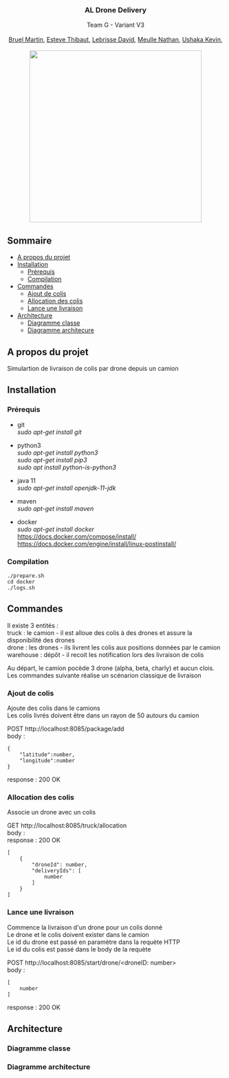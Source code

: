 <br />
<p align="center">
  <h3 align="center">AL Drone Delivery</h3>

  <p align="center">
  Team G - Variant V3
   <br /><br />
   <a href="https://github.com/Martin-Bruel">Bruel Martin</a>,
   <a href="https://github.com/Thibaut-Esteve">Esteve Thibaut</a>,
   <a href="https://github.com/DavidLebrisse">Lebrisse David</a>,
   <a href="https://github.com/NathanMeulle">Meulle Nathan</a>,	
   <a href="https://github.com/kevinushaka">Ushaka Kevin</a>,
   <br /><br />
   <img src="https://github.com/pns-si5-al-course/al-drone-21-22-al-drone-21-22-g/blob/main/drone-delivery.jpg" width="400">
  </p>
  <p align="center">
</p>

## Sommaire

* [A propos du projet](#a-propos-du-projet)
* [Installation](#installation)
  * [Prérequis](#prérequis)
  * [Compilation](#compilation)
* [Commandes](#commandes)
  * [Ajout de colis](#ajout-de-colis)
  * [Allocation des colis](#allocation-des-colis)
  * [Lance une livraison](#lance-une-livraison)
* [Architecture](#architecture)
  * [Diagramme classe](#diagramme-classe)
  * [Diagramme architecure](#diagramme-architecture)
 

## A propos du projet
Simulartion de livraison de colis par drone depuis un camion

## Installation

### Prérequis  

- git              
*sudo apt-get install git*  

- python3  
*sudo apt-get install python3*  
*sudo apt-get install pip3*    
*sudo apt install python-is-python3*  

- java 11  
*sudo apt-get install openjdk-11-jdk*  

- maven  
*sudo apt-get install maven*  

- docker  
*sudo apt-get install docker*  
https://docs.docker.com/compose/install/  
https://docs.docker.com/engine/install/linux-postinstall/  

### Compilation

```
./prepare.sh
cd docker
./logs.sh
```

## Commandes

Il existe 3 entités :  
truck : le camion - il est alloue des colis à des drones et assure la disponibilité des drones  
drone : les drones - ils livrent les colis aux positions données par le camion  
warehouse : dépôt - il recoit les notification lors des livraison de colis  

Au départ, le camion pocède 3 drone (alpha, beta, charly) et aucun clois.  
Les commandes suivante réalise un scénarion classique de livraison  

### Ajout de colis

Ajoute des colis dans le camions  
Les colis livrés doivent être dans un rayon de 50 autours du camion

POST http://localhost:8085/package/add  
body : 
```
{
    "latitude":number,
    "longitude":number
}
```  
response : 200 OK

### Allocation des colis

Associe un drone avec un colis

GET http://localhost:8085/truck/allocation  
body :  
response : 200 OK  
```
[
    {
        "droneId": number,
        "deliveryIds": [
            number
        ]
    }
]
```

### Lance une livraison

Commence la livraison d'un drone pour un colis donné  
Le drone et le colis doivent exister dans le camion  
Le id du drone est passé en paramètre dans la requète HTTP  
Le id du colis est passé dans le body de la requète  

POST http://localhost:8085/start/drone/<droneID: number>  
body :  
```
[
    number
]
```  
response : 200 OK  

## Architecture

### Diagramme classe

### Diagramme architecture
